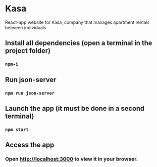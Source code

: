 # Kasa

React-app website for Kasa, company that manages apartment rentals between individuals

## Install all dependencies (open a terminal in the project folder)

### `npm-i`

## Run json-server

### `npm run json-server`

## Launch the app (it must be done in a second terminal)

### `npm start`

## Access the app

### Open [http://localhost:3000](http://localhost:3000) to view it in your browser.
